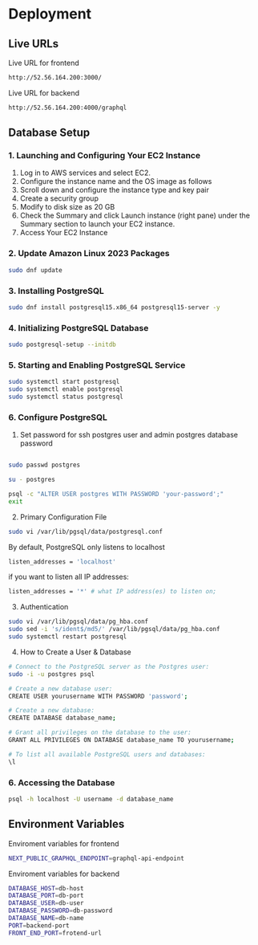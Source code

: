 # Deployment

## Live URLs

Live URL for frontend

```bash
http://52.56.164.200:3000/
```

Live URL for backend

```bash
http://52.56.164.200:4000/graphql
```

## Database Setup

### 1. Launching and Configuring Your EC2 Instance

1. Log in to AWS services and select EC2.
2. Configure the instance name and the OS image as follows
3. Scroll down and configure the instance type and key pair
4. Create a security group
5. Modify to disk size as 20 GB
6. Check the Summary and click Launch instance (right pane) under the Summary section to launch your EC2 instance.
7. Access Your EC2 Instance

### 2. Update Amazon Linux 2023 Packages

```bash
sudo dnf update
```

### 3. Installing PostgreSQL

```bash
sudo dnf install postgresql15.x86_64 postgresql15-server -y
```

### 4. Initializing PostgreSQL Database

```bash
sudo postgresql-setup --initdb
```

### 5. Starting and Enabling PostgreSQL Service

```bash
sudo systemctl start postgresql
sudo systemctl enable postgresql
sudo systemctl status postgresql
```

### 6. Configure PostgreSQL

1. Set password for ssh postgres user and admin postgres database password

```bash

sudo passwd postgres

su - postgres

psql -c "ALTER USER postgres WITH PASSWORD 'your-password';"
exit
```

2. Primary Configuration File

```bash
sudo vi /var/lib/pgsql/data/postgresql.conf
```

By default, PostgreSQL only listens to localhost

```bash
listen_addresses = 'localhost'
```

if you want to listen all IP addresses:

```bash
listen_addresses = '*' # what IP address(es) to listen on;
```

3. Authentication

```bash
sudo vi /var/lib/pgsql/data/pg_hba.conf
sudo sed -i 's/ident$/md5/' /var/lib/pgsql/data/pg_hba.conf
sudo systemctl restart postgresql
```

4. How to Create a User & Database

```bash
# Connect to the PostgreSQL server as the Postgres user:
sudo -i -u postgres psql

# Create a new database user:
CREATE USER yourusername WITH PASSWORD 'password';

# Create a new database:
CREATE DATABASE database_name;

# Grant all privileges on the database to the user:
GRANT ALL PRIVILEGES ON DATABASE database_name TO yourusername;

# To list all available PostgreSQL users and databases:
\l
```

### 6. Accessing the Database

```bash
psql -h localhost -U username -d database_name
```

## Environment Variables

Enviroment variables for frontend

```bash
NEXT_PUBLIC_GRAPHQL_ENDPOINT=graphql-api-endpoint
```

Enviroment variables for backend

```bash
DATABASE_HOST=db-host
DATABASE_PORT=db-port
DATABASE_USER=db-user
DATABASE_PASSWORD=db-password
DATABASE_NAME=db-name
PORT=backend-port
FRONT_END_PORT=frotend-url
```
